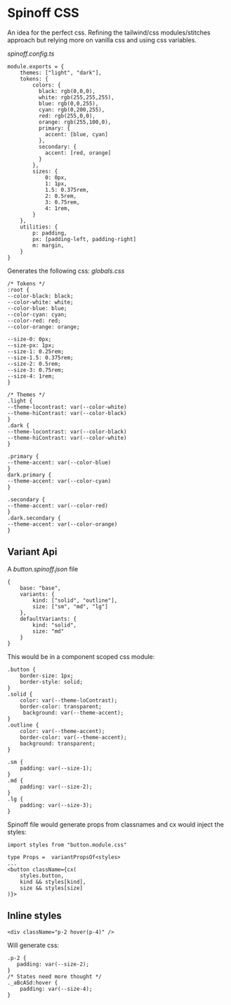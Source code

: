 # Spinoff CSS

An idea for the perfect css. Refining the tailwind/css modules/stitches approach but relying more on vanilla css and using css variables.

_spinoff.config.ts_

```
module.exports = {
    themes: ["light", "dark"],
    tokens: {
        colors: {
          black: rgb(0,0,0),
          white: rgb(255,255,255),
          blue: rgb(0,0,255),
          cyan: rgb(0,200,255),
          red: rgb(255,0,0),
          orange: rgb(255,100,0),
          primary: {
            accent: [blue, cyan]
          },
          secondary: {
            accent: [red, orange]
          }
        },
        sizes: {
            0: 0px,
            1: 1px,
            1.5: 0.375rem,
            2: 0.5rem,
            3: 0.75rem,
            4: 1rem,
        }
    },
    utilities: {
        p: padding,
        px: [padding-left, padding-right]
        m: margin,
    }
}
```

Generates the following css:
_globals.css_

```
/* Tokens */
:root {
--color-black: black;
--color-white: white;
--color-blue: blue;
--color-cyan: cyan;
--color-red: red;
--color-orange: orange;

--size-0: 0px;
--size-px: 1px;
--size-1: 0.25rem;
--size-1.5: 0.375rem;
--size-2: 0.5rem;
--size-3: 0.75rem;
--size-4: 1rem;
}

/* Themes */
.light {
--theme-locontrast: var(--color-white)
--theme-hiContrast: var(--color-black)
}
.dark {
--theme-locontrast: var(--color-black)
--theme-hiContrast: var(--color-white)
}

.primary {
--theme-accent: var(--color-blue)
}
dark.primary {
--theme-accent: var(--color-cyan)
}

.secondary {
--theme-accent: var(--color-red)
}
.dark.secondary {
--theme-accent: var(--color-orange)
}

```

## Variant Api

A _button.spinoff.json_ file

```
{
    base: "base",
    variants: {
        kind: ["solid", "outline"],
        size: ["sm", "md", "lg"]
    },
    defaultVariants: {
        kind: "solid",
        size: "md"
    }
}
```

This would be in a component scoped css module:

```
.button {
    border-size: 1px;
    border-style: solid;
}
.solid {
    color: var(--theme-loContrast);
    border-color: transparent;
     background: var(--theme-accent);
}
.outline {
    color: var(--theme-accent);
    border-color: var(--theme-accent);
    background: transparent;
}

.sm {
    padding: var(--size-1);
}
.md {
    padding: var(--size-2);
}
.lg {
    padding: var(--size-3);
}
```

Spinoff file would generate props from classnames and cx would inject the styles:

```
import styles from "button.module.css"

type Props =  variantPropsOf<styles>
...
<button className={cx(
    styles.button,
    kind && styles[kind],
    size && styles[size]
)}>
```

## Inline styles

```
<div className="p-2 hover(p-4)" />
```

Will generate css:

```
.p-2 {
   padding: var(--size-2);
}
/* States need more thought */
._aBcASd:hover {
    padding: var(--size-4);
}
```
